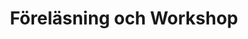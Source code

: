 ---
title: "Föreläsning och Workshop"
firstHash: "forelasning-och-workshop"
subMenu: "workshop"
firstText: "Föreläsningarna och workhops utmanar och vidgar ledarskapets dimensioner, rollen som chef och ger inspiration och verktyg till att navigera och hitta sitt eget goda ledarskap.
<br>
<br>
<b>Exempel på föreläsningar:</b>
<ul>
  <li>Människor säger inte upp sig från sina jobb. De säger upp sig från sina chefer</li>
  <li>Ledarskap är ingen titel</li>
  <li>Har du 20 års erfarenhet eller 1 års erfarenhet 20 gånger?</li>
  <li>Att gå från management till humanagement</li>
  <li>Ledarskap- Det går inte att fuska här</li>
  <li>Coachande ledarskap</li>
</ul>
"
firstImg: "workshop-1.jpg"
---
